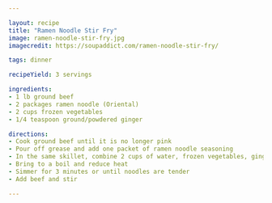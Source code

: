 ```yaml
---

layout: recipe
title: "Ramen Noodle Stir Fry"
image: ramen-noodle-stir-fry.jpg
imagecredit: https://soupaddict.com/ramen-noodle-stir-fry/

tags: dinner

recipeYield: 3 servings

ingredients:
- 1 lb ground beef
- 2 packages ramen noodle (Oriental)
- 2 cups frozen vegetables
- 1/4 teaspoon ground/powdered ginger

directions:
- Cook ground beef until it is no longer pink
- Pour off grease and add one packet of ramen noodle seasoning
- In the same skillet, combine 2 cups of water, frozen vegetables, ginger and remaining seasoning packet
- Bring to a boil and reduce heat
- Simmer for 3 minutes or until noodles are tender
- Add beef and stir

---
```


